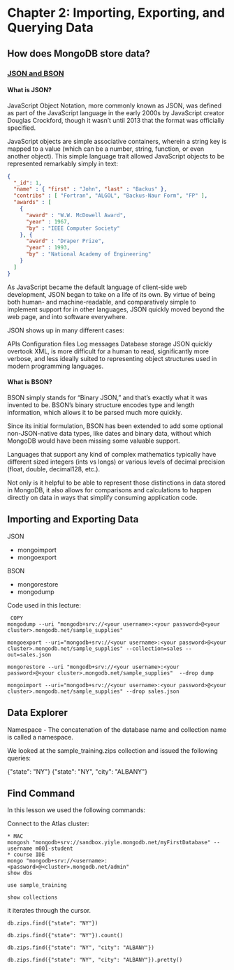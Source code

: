 # Chapter 2: Importing, Exporting, and Querying Data
## How does MongoDB store data?

### [JSON and BSON](https://www.mongodb.com/json-and-bson)

#### What is JSON?
JavaScript Object Notation, more commonly known as JSON, was defined as part of the JavaScript language in the early 2000s by JavaScript creator Douglas Crockford, though it wasn’t until 2013 that the format was officially specified.

JavaScript objects are simple associative containers, wherein a string key is mapped to a value (which can be a number, string, function, or even another object). This simple language trait allowed JavaScript objects to be represented remarkably simply in text:
```JSON
{
  "_id": 1,
  "name" : { "first" : "John", "last" : "Backus" },
  "contribs" : [ "Fortran", "ALGOL", "Backus-Naur Form", "FP" ],
  "awards" : [
    {
      "award" : "W.W. McDowell Award",
      "year" : 1967,
      "by" : "IEEE Computer Society"
    }, {
      "award" : "Draper Prize",
      "year" : 1993,
      "by" : "National Academy of Engineering"
    }
  ]
}
```

As JavaScript became the default language of client-side web development, JSON began to take on a life of its own. By virtue of being both human- and machine-readable, and comparatively simple to implement support for in other languages, JSON quickly moved beyond the web page, and into software everywhere.

JSON shows up in many different cases:

APIs
Configuration files
Log messages
Database storage
JSON quickly overtook XML, is more difficult for a human to read, significantly more verbose, and less ideally suited to representing object structures used in modern programming languages.

#### What is BSON?
BSON simply stands for “Binary JSON,” and that’s exactly what it was invented to be. BSON’s binary structure encodes type and length information, which allows it to be parsed much more quickly.

Since its initial formulation, BSON has been extended to add some optional non-JSON-native data types, like dates and binary data, without which MongoDB would have been missing some valuable support.

Languages that support any kind of complex mathematics typically have different sized integers (ints vs longs) or various levels of decimal precision (float, double, decimal128, etc.).

Not only is it helpful to be able to represent those distinctions in data stored in MongoDB, it also allows for comparisons and calculations to happen directly on data in ways that simplify consuming application code.

## Importing and Exporting Data
JSON
* mongoimport
* mongoexport

BSON
* mongorestore
* mongodump

Code used in this lecture:
```SHELL
 COPY
mongodump --uri "mongodb+srv://<your username>:<your password>@<your cluster>.mongodb.net/sample_supplies"

mongoexport --uri="mongodb+srv://<your username>:<your password>@<your cluster>.mongodb.net/sample_supplies" --collection=sales --out=sales.json

mongorestore --uri "mongodb+srv://<your username>:<your password>@<your cluster>.mongodb.net/sample_supplies"  --drop dump

mongoimport --uri="mongodb+srv://<your username>:<your password>@<your cluster>.mongodb.net/sample_supplies" --drop sales.json
```

## Data Explorer
Namespace - The concatenation of the database name and collection name is called a namespace.

We looked at the sample_training.zips collection and issued the following queries:

{"state": "NY"}
{"state": "NY", "city": "ALBANY"}

## Find Command
In this lesson we used the following commands:

Connect to the Atlas cluster:
```SHELL
* MAC
mongosh "mongodb+srv://sandbox.yiyle.mongodb.net/myFirstDatabase" --username m001-student
* course IDE
mongo "mongodb+srv://<username>:<password>@<cluster>.mongodb.net/admin"
show dbs

use sample_training

show collections
```
it iterates through the cursor.
```SHELL
db.zips.find({"state": "NY"})

db.zips.find({"state": "NY"}).count()

db.zips.find({"state": "NY", "city": "ALBANY"})

db.zips.find({"state": "NY", "city": "ALBANY"}).pretty()
```

